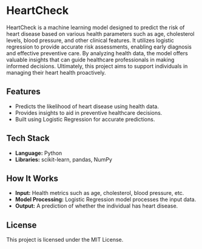 # HeartCheck
HeartCheck is a machine learning model designed to predict the risk of heart disease based on various health parameters such as age, cholesterol levels, blood pressure, and other clinical features. It utilizes logistic regression to provide accurate risk assessments, enabling early diagnosis and effective preventive care. By analyzing health data, the model offers valuable insights that can guide healthcare professionals in making informed decisions. Ultimately, this project aims to support individuals in managing their heart health proactively.
## Features
- Predicts the likelihood of heart disease using health data.
- Provides insights to aid in preventive healthcare decisions.
- Built using Logistic Regression for accurate predictions.

## Tech Stack
- **Language:** Python
- **Libraries:** scikit-learn, pandas, NumPy

## How It Works
- **Input:** Health metrics such as age, cholesterol, blood pressure, etc.
- **Model Processing:** Logistic Regression model processes the input data.
- **Output:** A prediction of whether the individual has heart disease.

## License
This project is licensed under the MIT License.
